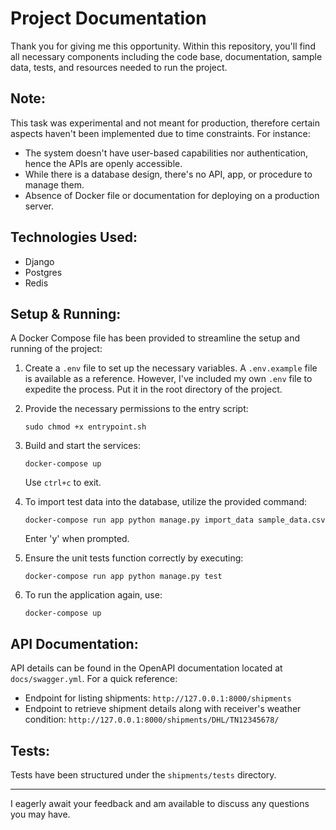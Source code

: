 # Project Documentation

Thank you for giving me this opportunity. Within this repository, you'll find all necessary components including the code base, documentation, sample data, tests, and resources needed to run the project.

## Note:
This task was experimental and not meant for production, therefore certain aspects haven't been implemented due to time constraints. For instance:
- The system doesn't have user-based capabilities nor authentication, hence the APIs are openly accessible.
- While there is a database design, there's no API, app, or procedure to manage them.
- Absence of Docker file or documentation for deploying on a production server.

## Technologies Used:
- Django
- Postgres
- Redis

## Setup & Running:
A Docker Compose file has been provided to streamline the setup and running of the project:

1. Create a `.env` file to set up the necessary variables. A `.env.example` file is available as a reference. However, I've included my own `.env` file to expedite the process. Put it in the root directory of the project.
2. Provide the necessary permissions to the entry script:
   ```
   sudo chmod +x entrypoint.sh
   ```
3. Build and start the services:
   ```
   docker-compose up
   ```
   Use `ctrl+c` to exit.
   
4. To import test data into the database, utilize the provided command:
   ```
   docker-compose run app python manage.py import_data sample_data.csv
   ```
   Enter 'y' when prompted.
   
5. Ensure the unit tests function correctly by executing:
   ```
   docker-compose run app python manage.py test
   ```
6. To run the application again, use:
   ```
   docker-compose up
   ```

## API Documentation:
API details can be found in the OpenAPI documentation located at `docs/swagger.yml`. For a quick reference:
- Endpoint for listing shipments: `http://127.0.0.1:8000/shipments`
- Endpoint to retrieve shipment details along with receiver's weather condition: `http://127.0.0.1:8000/shipments/DHL/TN12345678/`

## Tests:
Tests have been structured under the `shipments/tests` directory.

---

I eagerly await your feedback and am available to discuss any questions you may have.